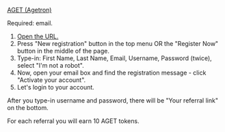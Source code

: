 [AGET (Agetron)](https://agetron.com/ref/sxiii)

Required: email.

1. [Open the URL.](https://agetron.com/ref/sxiii) 
2. Press "New registration" button in the top menu OR the "Register Now" button in the middle of the page. 
3. Type-in: First Name, Last Name, Email, Username, Password (twice), select "I'm not a robot". 
4. Now, open your email box and find the registration message - click "Activate your account". 
5. Let's login to your account. 

After you type-in username and password, there will be "Your referral link" on the bottom.

For each referral you will earn 10 AGET tokens.

